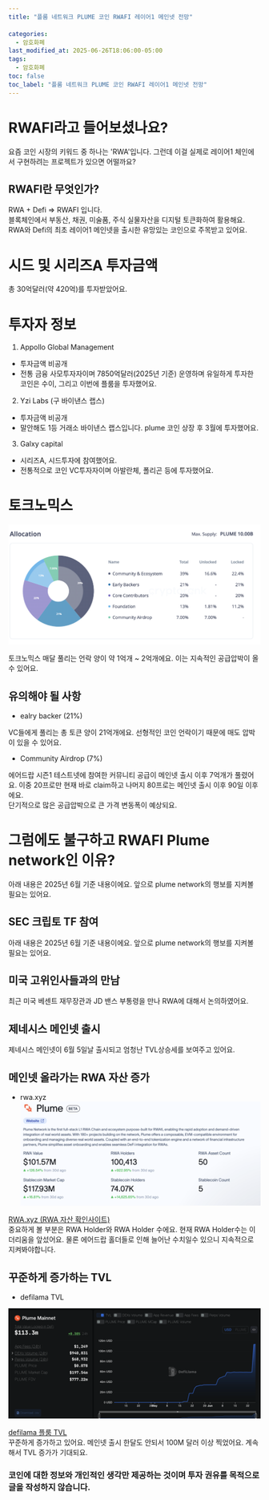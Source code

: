 ```yaml
---
title: "플룸 네트워크 PLUME 코인 RWAFI 레이어1 메인넷 전망"

categories:
  - 암호화폐
last_modified_at: 2025-06-26T18:06:00-05:00
tags:
  - 암호화폐
toc: false
toc_label: "플룸 네트워크 PLUME 코인 RWAFI 레이어1 메인넷 전망"
---
```


# RWAFI라고 들어보셨나요?
요즘 코인 시장의 키워드 중 하나는 'RWA'입니다. 그런데 이걸 실제로 레이어1 체인에서 구현하려는 프로젝트가 있으면 어떨까요? <br>

## RWAFI란 무엇인가?
RWA + Defi => RWAFI 입니다. <br>
블록체인에서 부동산, 채권, 미술품, 주식 실물자산을 디지털 토큰화하여 활용해요. <br>
RWA와 Defi의 최초 레이어1 메인넷을 출시한 유망있는 코인으로 주목받고 있어요. <br>

# 시드 및 시리즈A 투자금액
총 30억달러(약 420억)를 투자받았어요. 

# 투자자 정보
1. Appollo Global Management
- 투자금액 비공개
- 전통 금융 사모투자자이며 7850억달러(2025년 기준) 운영하며 유일하게 투자한 코인은 수이, 그리고 이번에 플룸을 투자했어요.

2. Yzi Labs (구 바이낸스 랩스)
- 투자금액 비공개 
- 말안해도 1등 거래소 바이낸스 랩스입니다. plume 코인 상장 후 3월에 투자했어요.

3. Galxy capital
- 시리즈A, 시드투자에 참여했어요.
- 전통적으로 코인 VC투자자이며 아발란체, 폴리곤 등에 투자했어요.

# 토크노믹스
![Image Alt 텍스트](/assets/img/crypto/250626/plume_tokenomics.png) <br>

토크노믹스 매달 풀리는 언락 양이 약 1억개 ~ 2억개에요. 이는 지속적인 공급압박이 올 수 있어요.

## 유의해야 될 사항
- ealry backer (21%)

VC들에게 풀리는 총 토큰 양이 21억개에요. 선형적인 코인 언락이기 때문에 매도 압박이 있을 수 있어요.

- Community Airdrop (7%)

에어드랍 시즌1 테스트넷에 참여한 커뮤니티 공급이 메인넷 출시 이후 7억개가 풀렸어요. 이중 20프로만 현재 바로 claim하고 나머지 80프로는 메인넷 출시 이후 90일 이후에요.<br>
단기적으로 많은 공급압박으로 큰 가격 변동폭이 예상되요.

# 그럼에도 불구하고 RWAFI Plume network인 이유?
아래 내용은 2025년 6월 기준 내용이에요. 앞으로 plume network의 행보를 지켜볼 필요는 있어요.

## SEC 크립토 TF 참여
아래 내용은 2025년 6월 기준 내용이에요. 앞으로 plume network의 행보를 지켜볼 필요는 있어요.

## 미국 고위인사들과의 만남
최근 미국 베센트 재무장관과 JD 밴스 부통령을 만나 RWA에 대해서 논의하였어요.

## 제네시스 메인넷 출시 
제네시스 메인넷이 6월 5일날 출시되고 엄청난 TVL상승세를 보여주고 있어요.

## 메인넷 올라가는 RWA 자산 증가
- rwa.xyz
![Image Alt 텍스트](/assets/img/crypto/250626/rwa.xyz.png) <br>

[RWA.xyz (RWA 자산 확인사이트)](https://app.rwa.xyz/networks/plume)<Br>
중요하게 볼 부분은 RWA Holder와 RWA Holder 수에요. 현재 RWA Holder수는 이더리움을 앞섰어요. 물론 에어드랍 홀더들로 인해 늘어난 수치일수 있으니 지속적으로 지켜봐야합니다.<br>


## 꾸준하게 증가하는 TVL
- defilama TVL

![Image Alt 텍스트](/assets/img/crypto/250626/defilama.png) <br>

[defilama 플룸 TVL](https://defillama.com/chain/plume-mainnet)<Br>
꾸준하게 증가하고 있어요. 메인넷 출시 한달도 안되서 100M 달러 이상 찍었어요. 계속해서 TVL 증가가 기대되요.<br>


### 코인에 대한 정보와 개인적인 생각만 제공하는 것이며 투자 권유를 목적으로 글을 작성하지 않습니다. 
